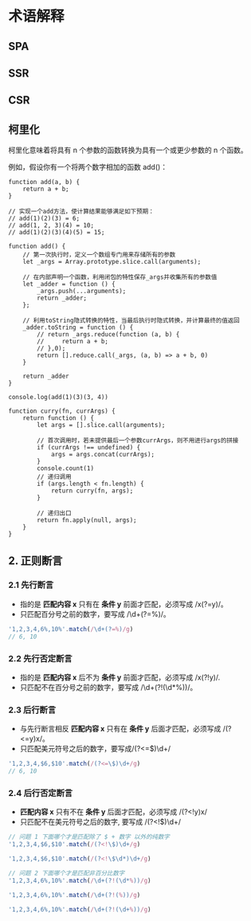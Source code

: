 # 术语解释

## SPA


## SSR

## CSR


## 柯里化

柯里化意味着将具有 n 个参数的函数转换为具有一个或更少参数的 n 个函数。

例如，假设你有一个将两个数字相加的函数 add()：

```
function add(a, b) {
    return a + b;
}
```

```
// 实现一个add方法，使计算结果能够满足如下预期：
// add(1)(2)(3) = 6;
// add(1, 2, 3)(4) = 10;
// add(1)(2)(3)(4)(5) = 15;

function add() {
    // 第一次执行时，定义一个数组专门用来存储所有的参数
    let _args = Array.prototype.slice.call(arguments);

    // 在内部声明一个函数，利用闭包的特性保存_args并收集所有的参数值
    let _adder = function () {
        _args.push(...arguments);
        return _adder;
    };

    // 利用toString隐式转换的特性，当最后执行时隐式转换，并计算最终的值返回
    _adder.toString = function () {
        // return _args.reduce(function (a, b) {
        //     return a + b;
        // },0);
        return [].reduce.call(_args, (a, b) => a + b, 0)
    }

    return _adder
}

console.log(add(1)(3)(3, 4))

function curry(fn, currArgs) {
    return function () {
        let args = [].slice.call(arguments);

        // 首次调用时，若未提供最后一个参数currArgs，则不用进行args的拼接
        if (currArgs !== undefined) {
            args = args.concat(currArgs);
        }
        console.count(1)
        // 递归调用
        if (args.length < fn.length) {
            return curry(fn, args);
        }

        // 递归出口
        return fn.apply(null, args);
    }
}
```
## 2. 正则断言

### 2.1 先行断言
  - 指的是 **匹配内容 x** 只有在 **条件 y** 前面才匹配，必须写成 /x(?=y)/。
  - 只匹配百分号之前的数字，要写成 /\d+(?=%)/。

```javascript
'1,2,3,4,6%,10%'.match(/\d+(?=%)/g)
// 6, 10
```  

### 2.2 先行否定断言
  - 指的是 **匹配内容 x** 后不为 **条件 y** 前面才匹配，必须写成 /x(?!y)/.
  - 只匹配不在百分号之前的数字，要写成 /\d+(?!(\d*%))/。


### 2.3 后行断言
  - 与先行断言相反 **匹配内容 x** 只有在 **条件 y** 后面才匹配，必须写成 /(?<=y)x/。
  - 只匹配美元符号之后的数字，要写成/(?<=\$)\d+/

```javascript
'1,2,3,4,$6,$10'.match(/(?<=\$)\d+/g)
// 6, 10
```

### 2.4 后行否定断言
  - **匹配内容 x** 只有不在 **条件 y** 后面才匹配，必须写成 /(?<!y)x/
  - 只匹配不在美元符号之后的数字, 要写成 /(?<!\$)\d+/
  
```javascript
// 问题 1 下面哪个才是匹配除了 $ + 数字 以外的纯数字
'1,2,3,4,$6,$10'.match(/(?<!\$)\d+/g)

'1,2,3,4,$6,$10'.match(/(?<!\$\d*)\d+/g)

// 问题 2 下面哪个才是匹配非百分比数字
'1,2,3,4,6%,10%'.match(/\d+(?!(\d*%))/g)

'1,2,3,4,6%,10%'.match(/\d+(?!(%))/g)

'1,2,3,4,6%,10%'.match(/\d+(?!(\d+%))/g)

```
